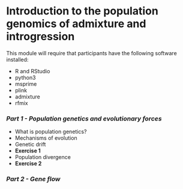 # Introduction to the population genomics of admixture and introgression

This module will require that participants have the following software installed:
- R and RStudio
- python3
- msprime
- plink
- admixture
- rfmix

### ***Part 1 - Population genetics and evolutionary forces***
- What is population genetics?
- Mechanisms of evolution
- Genetic drift
- **Exercise 1**
- Population divergence
- **Exercise 2**

### ***Part 2 - Gene flow***
